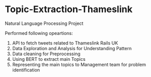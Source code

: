 # Topic-Extraction-Thameslink

Natural Language Processing Project

Performed following opeartions:
1. API to fetch tweets related to Thameslink Rails UK
2. Data Exploration and Analysis for Understanding Pattern
3. Data cleaning for Preprocessing
4. Using BERT to extract main Topics
5. Representing the main topics to Management team for problem identification
